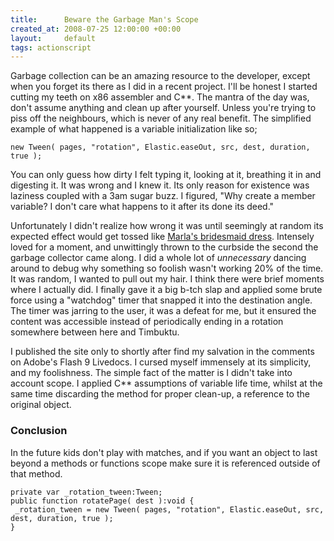 ```yaml
---
title:      Beware the Garbage Man's Scope
created_at: 2008-07-25 12:00:00 +00:00
layout:     default
tags: actionscript
---
```


Garbage collection can be an amazing resource to the developer, except when you forget its there as I did in a recent project. I'll be honest I started cutting my teeth on x86 assembler and C**. The mantra of the day was, don't assume anything and clean up after yourself. Unless you're trying to piss off the neighbours, which is never of any real benefit. The simplified example of what happened is a variable initialization like so;

`new Tween( pages, "rotation", Elastic.easeOut, src, dest, duration, true );`

You can only guess how dirty I felt typing it, looking at it, breathing it in and digesting it. It was wrong and I knew it. Its only reason for existence was laziness coupled with a 3am sugar buzz. I figured, "Why create a member variable? I don't care what happens to it after its done its deed."

Unfortunately I didn't realize how wrong it was until seemingly at random its expected effect would get tossed like [Marla's bridesmaid dress](http://www.foxmovies.com/fightclub/). Intensely loved for a moment, and unwittingly thrown to the curbside the second the garbage collector came along. I did a whole lot of *unnecessary* dancing around to debug why something so foolish wasn't working 20% of the time. It was random, I wanted to pull out my hair. I think there were brief moments where I actually did. I finally gave it a big b-tch slap and applied some brute force using a "watchdog" timer that snapped it into the destination angle. The timer was jarring to the user, it was a defeat for me, but it ensured the content was accessible instead of periodically ending in a rotation somewhere between here and Timbuktu.

I published the site only to shortly after find my salvation in the comments on Adobe's Flash 9 Livedocs. I cursed myself immensely at its simplicity, and my foolishness. The simple fact of the matter is I didn't take into account scope. I applied C** assumptions of variable life time, whilst at the same time discarding the method for proper clean-up, a reference to the original object.

### Conclusion

In the future kids don't play with matches, and if you want an object to last beyond a methods or functions scope make sure it is referenced outside of that method.

    private var _rotation_tween:Tween;
    public function rotatePage( dest ):void {
     _rotation_tween = new Tween( pages, "rotation", Elastic.easeOut, src, dest, duration, true );
    }
